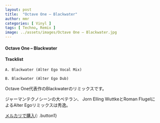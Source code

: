 ```yaml
---
layout: post
title:  "Octave One – Blackwater"
author: mmr
categories: [ Vinyl ]
tags: [ Techno, Remix ]
image: ../assets/images/Octave One – Blackwater.jpg
---
```


#### Octave One – Blackwater

#### Tracklist
```md
A. Blackwater (Alter Ego Vocal Mix)

B. Blackwater (Alter Ego Dub)
```

Octave One代表作のBlackwaterのリミックスです。

ジャーマンテクノシーンの大ベテラン、 Jorn Elling WuttkeとRoman FlugelによるAlter Egoリミックスは秀逸。


[メルカリで購入](https://jp.mercari.com/item/m73391781068){: .button1}


